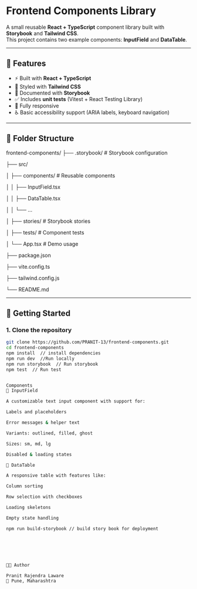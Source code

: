 # Frontend Components Library

A small reusable **React + TypeScript** component library built with **Storybook** and **Tailwind CSS**.  
This project contains two example components: **InputField** and **DataTable**.

---

## 📌 Features
- ⚡ Built with **React + TypeScript**
- 🎨 Styled with **Tailwind CSS**
- 🧩 Documented with **Storybook**
- ✅ Includes **unit tests** (Vitest + React Testing Library)
- 📱 Fully responsive
- ♿ Basic accessibility support (ARIA labels, keyboard navigation)

---

## 📂 Folder Structure
frontend-components/
├── .storybook/ # Storybook configuration

├── src/

│ ├── components/ # Reusable components

│ │ ├── InputField.tsx

│ │ ├── DataTable.tsx

│ │ └── ...

│ ├── stories/ # Storybook stories

│ ├── tests/ # Component tests

│ └── App.tsx # Demo usage

├── package.json

├── vite.config.ts

├── tailwind.config.js

└── README.md



---

## 🚀 Getting Started

### 1. Clone the repository
```bash
git clone https://github.com/PRANIT-13/frontend-components.git
cd frontend-components
npm install  // install dependencies
npm run dev  //Run locally
npm run storybook  // Run storybook
npm test  // Run test


Components
🔹 InputField

A customizable text input component with support for:

Labels and placeholders

Error messages & helper text

Variants: outlined, filled, ghost

Sizes: sm, md, lg

Disabled & loading states

🔹 DataTable

A responsive table with features like:

Column sorting

Row selection with checkboxes

Loading skeletons

Empty state handling

npm run build-storybook // build story book for deployment






👨‍💻 Author

Pranit Rajendra Laware
📍 Pune, Maharashtra
